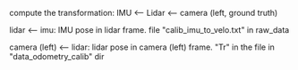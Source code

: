 compute the transformation: IMU <-- Lidar <-- camera (left, ground truth)

lidar <-- imu: IMU pose in lidar frame. file "calib_imu_to_velo.txt" in raw_data

camera (left) <-- lidar: lidar pose in camera (left) frame. "Tr" in the file in "data_odometry_calib" dir
